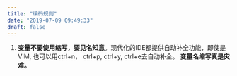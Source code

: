 ```yaml
---
title: "编码规则"
date: "2019-07-09 09:49:33"
draft: false
---
```

1. **变量不要使用缩写，要见名知意**。现代化的IDE都提供自动补全功能，即使是VIM, 也可以用ctrl+n， ctrl+p, ctrl+y, ctrl+e去自动补全。 **变量名缩写真是灾难。**

